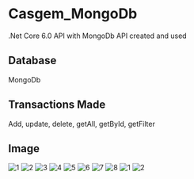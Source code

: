 # Casgem_MongoDb
.Net Core 6.0 API with MongoDb 
API created and used
## Database
MongoDb

## Transactions Made
Add, update, delete, getAll, getById, getFilter

## Image
![1](https://github.com/GokayAcikgoz/Casgem_MongoDb/assets/57223178/bf23aecb-e31c-4de2-8a96-b60534838d82)
![2](https://github.com/GokayAcikgoz/Casgem_MongoDb/assets/57223178/70b2f750-65bb-45c9-babe-a85784841246)
![3](https://github.com/GokayAcikgoz/Casgem_MongoDb/assets/57223178/ab0a6736-17b4-46ff-9add-ca4002aadfbd)
![4](https://github.com/GokayAcikgoz/Casgem_MongoDb/assets/57223178/80745a43-751e-4ded-b8f5-5fc727c10131)
![5](https://github.com/GokayAcikgoz/Casgem_MongoDb/assets/57223178/9a083410-593f-4d7b-988e-46782a4f7967)
![6](https://github.com/GokayAcikgoz/Casgem_MongoDb/assets/57223178/a3f5ab6f-f7c5-4589-b026-1a7ceb6d1a79)
![7](https://github.com/GokayAcikgoz/Casgem_MongoDb/assets/57223178/a0ae5109-89cd-4a1b-ac42-fe1f3f7af2e9)
![8](https://github.com/GokayAcikgoz/Casgem_MongoDb/assets/57223178/5c1cd244-d5c8-4aca-adb4-18c4f098ad0a)
![1](https://github.com/GokayAcikgoz/Casgem_MongoDb/assets/57223178/6be9f6da-eac4-4b0c-a4d4-a2b0527c8419)
![2](https://github.com/GokayAcikgoz/Casgem_MongoDb/assets/57223178/acf4b71d-994d-404c-bd31-f7bb3c9b3f9c)
